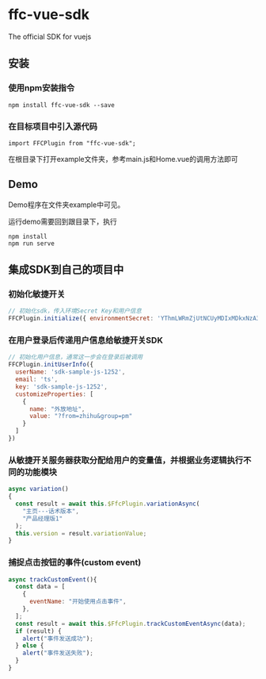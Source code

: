 # ffc-vue-sdk

The official SDK for vuejs

## 安装

### 使用npm安装指令

```
npm install ffc-vue-sdk --save
```

### 在目标项目中引入源代码

```
import FFCPlugin from "ffc-vue-sdk";
```

在根目录下打开example文件夹，参考main.js和Home.vue的调用方法即可

## Demo

Demo程序在文件夹example中可见。

运行demo需要回到跟目录下，执行

```
npm install
npm run serve
```

## 集成SDK到自己的项目中

### 初始化敏捷开关

```javascript
// 初始化sdk，传入环境Secret Key和用户信息
FFCPlugin.initialize({ environmentSecret: 'YThmLWRmZjUtNCUyMDIxMDkxNzA3NTYyMV9fMl9fMjJfXzExNl9fZGVmYXVsdF82NTM3Mg==' })
```

### 在用户登录后传递用户信息给敏捷开关SDK

```javascript
// 初始化用户信息，通常这一步会在登录后被调用
FFCPlugin.initUserInfo({
  userName: 'sdk-sample-js-1252',
  email: 'ts',
  key: 'sdk-sample-js-1252',
  customizeProperties: [
    {
      name: "外放地址",
      value: "?from=zhihu&group=pm"
    }
  ]
})
``` 
### 从敏捷开关服务器获取分配给用户的变量值，并根据业务逻辑执行不同的功能模块

```javascript
async variation()
{
  const result = await this.$FfcPlugin.variationAsync(
    "主页---话术版本",
    "产品经理版1"
  );
  this.version = result.variationValue;
}
```

### 捕捉点击按钮的事件(custom event)

```javascript
async trackCustomEvent(){
  const data = [
    {
      eventName: "开始使用点击事件",
    },
  ];
  const result = await this.$FfcPlugin.trackCustomEventAsync(data);
  if (result) {
    alert("事件发送成功");
  } else {
    alert("事件发送失败");
  }
}
```
